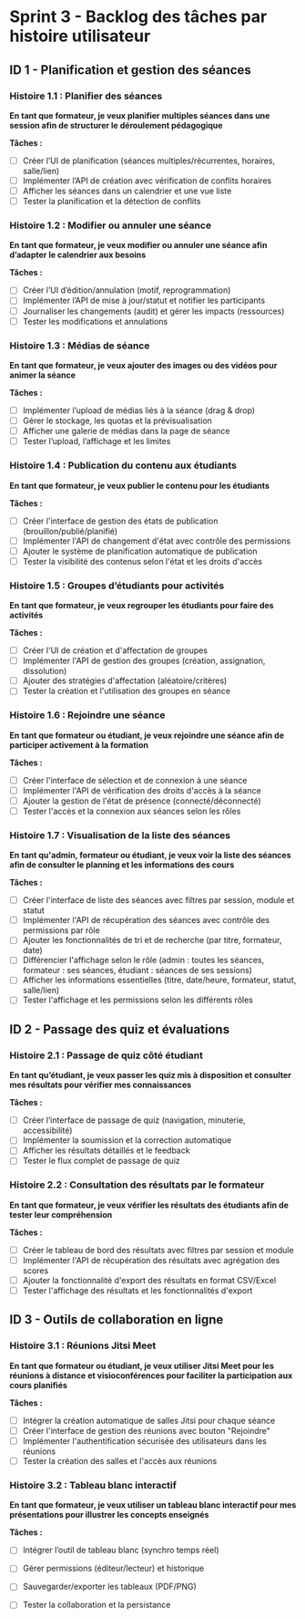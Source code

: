 # Sprint 3 - Backlog des tâches par histoire utilisateur

## ID 1 - Planification et gestion des séances

### Histoire 1.1 : Planifier des séances
**En tant que formateur, je veux planifier multiples séances dans une session afin de structurer le déroulement pédagogique**

**Tâches :**
- [ ] Créer l’UI de planification (séances multiples/récurrentes, horaires, salle/lien)
- [ ] Implémenter l’API de création avec vérification de conflits horaires
- [ ] Afficher les séances dans un calendrier et une vue liste
- [ ] Tester la planification et la détection de conflits

### Histoire 1.2 : Modifier ou annuler une séance
**En tant que formateur, je veux modifier ou annuler une séance afin d’adapter le calendrier aux besoins**

**Tâches :**
- [ ] Créer l’UI d’édition/annulation (motif, reprogrammation)
- [ ] Implémenter l’API de mise à jour/statut et notifier les participants
- [ ] Journaliser les changements (audit) et gérer les impacts (ressources)
- [ ] Tester les modifications et annulations

### Histoire 1.3 : Médias de séance
**En tant que formateur, je veux ajouter des images ou des vidéos pour animer la séance**

**Tâches :**
- [ ] Implémenter l’upload de médias liés à la séance (drag & drop)
- [ ] Gérer le stockage, les quotas et la prévisualisation
- [ ] Afficher une galerie de médias dans la page de séance
- [ ] Tester l’upload, l’affichage et les limites

### Histoire 1.4 : Publication du contenu aux étudiants
**En tant que formateur, je veux publier le contenu pour les étudiants**

**Tâches :**
- [ ] Créer l'interface de gestion des états de publication (brouillon/publié/planifié)
- [ ] Implémenter l'API de changement d'état avec contrôle des permissions
- [ ] Ajouter le système de planification automatique de publication
- [ ] Tester la visibilité des contenus selon l'état et les droits d'accès

### Histoire 1.5 : Groupes d’étudiants pour activités
**En tant que formateur, je veux regrouper les étudiants pour faire des activités**

**Tâches :**
- [ ] Créer l'UI de création et d'affectation de groupes
- [ ] Implémenter l'API de gestion des groupes (création, assignation, dissolution)
- [ ] Ajouter des stratégies d'affectation (aléatoire/critères)
- [ ] Tester la création et l'utilisation des groupes en séance

### Histoire 1.6 : Rejoindre une séance
**En tant que formateur ou étudiant, je veux rejoindre une séance afin de participer activement à la formation**

**Tâches :**
- [ ] Créer l'interface de sélection et de connexion à une séance
- [ ] Implémenter l'API de vérification des droits d'accès à la séance
- [ ] Ajouter la gestion de l'état de présence (connecté/déconnecté)
- [ ] Tester l'accès et la connexion aux séances selon les rôles

### Histoire 1.7 : Visualisation de la liste des séances
**En tant qu'admin, formateur ou étudiant, je veux voir la liste des séances afin de consulter le planning et les informations des cours**

**Tâches :**
- [ ] Créer l'interface de liste des séances avec filtres par session, module et statut
- [ ] Implémenter l'API de récupération des séances avec contrôle des permissions par rôle
- [ ] Ajouter les fonctionnalités de tri et de recherche (par titre, formateur, date)
- [ ] Différencier l'affichage selon le rôle (admin : toutes les séances, formateur : ses séances, étudiant : séances de ses sessions)
- [ ] Afficher les informations essentielles (titre, date/heure, formateur, statut, salle/lien)
- [ ] Tester l'affichage et les permissions selon les différents rôles

## ID 2 - Passage des quiz et évaluations

### Histoire 2.1 : Passage de quiz côté étudiant
**En tant qu’étudiant, je veux passer les quiz mis à disposition et consulter mes résultats pour vérifier mes connaissances**

**Tâches :**
- [ ] Créer l’interface de passage de quiz (navigation, minuterie, accessibilité)
- [ ] Implémenter la soumission et la correction automatique
- [ ] Afficher les résultats détaillés et le feedback
- [ ] Tester le flux complet de passage de quiz

### Histoire 2.2 : Consultation des résultats par le formateur
**En tant que formateur, je veux vérifier les résultats des étudiants afin de tester leur compréhension**

**Tâches :**
- [ ] Créer le tableau de bord des résultats avec filtres par session et module
- [ ] Implémenter l'API de récupération des résultats avec agrégation des scores
- [ ] Ajouter la fonctionnalité d'export des résultats en format CSV/Excel
- [ ] Tester l'affichage des résultats et les fonctionnalités d'export

## ID 3 - Outils de collaboration en ligne

### Histoire 3.1 : Réunions Jitsi Meet
**En tant que formateur ou étudiant, je veux utiliser Jitsi Meet pour les réunions à distance et visioconférences pour faciliter la participation aux cours planifiés**

**Tâches :**
- [ ] Intégrer la création automatique de salles Jitsi pour chaque séance
- [ ] Créer l'interface de gestion des réunions avec bouton "Rejoindre"
- [ ] Implémenter l'authentification sécurisée des utilisateurs dans les réunions
- [ ] Tester la création des salles et l'accès aux réunions

### Histoire 3.2 : Tableau blanc interactif
**En tant que formateur, je veux utiliser un tableau blanc interactif pour mes présentations pour illustrer les concepts enseignés**

**Tâches :**
- [ ] Intégrer l’outil de tableau blanc (synchro temps réel)
- [ ] Gérer permissions (éditeur/lecteur) et historique
- [ ] Sauvegarder/exporter les tableaux (PDF/PNG)
- [ ] Tester la collaboration et la persistance

